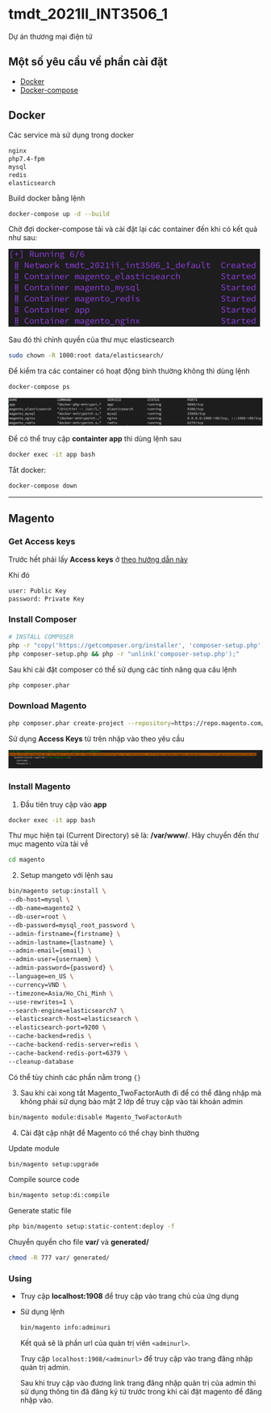 # tmdt_2021II_INT3506_1
Dự án thương mại điện tử


## Một số yêu cầu về phần cài đặt

- [Docker](https://docs.docker.com/engine/install)
- [Docker-compose](https://docs.docker.com/compose/)

## Docker

Các service mà sử dụng trong docker

    nginx
    php7.4-fpm
    mysql
    redis
    elasticsearch

Build docker bằng lệnh

```bash
docker-compose up -d --build
```

Chờ đợi docker-compose tải và cài đặt lại các container đến khi có kết quả như sau:

![After docker-compose build](images/After_docker-compose_build.png)

Sau đó thì chỉnh quyền của thư mục elasticsearch

```bash
sudo chown -R 1000:root data/elasticsearch/
```

Để kiểm tra các container có hoạt động bình thường không thì dùng lệnh
```bash
docker-compose ps
```

![docker-compose ps](images/docker-compose_ps.png)

Để có thể truy cập **containter app** thì dùng lệnh sau
```bash
docker exec -it app bash
```

Tắt docker:
```bash
docker-compose down
```

---

## Magento

### Get Access keys

Trước hết phải lấy **Access keys** ở [theo hướng dẫn này](https://devdocs.magento.com/guides/v2.4/install-gde/prereq/connect-auth.html)

Khi đó

    user: Public Key
    password: Private Key

### Install Composer

```bash
# INSTALL COMPOSER
php -r "copy('https://getcomposer.org/installer', 'composer-setup.php');" && \
php composer-setup.php && php -r "unlink('composer-setup.php');"
```

Sau khi cài đặt composer có thể sử dụng các tính năng qua câu lệnh
```
php composer.phar
```

### Download Magento

```bash
php composer.phar create-project --repository=https://repo.magento.com/ magento/project-community-edition magento
```

Sử dụng **Access Keys** từ trên nhập vào theo yêu cầu

![User and password](images/user_and_password.png)


### Install Magento

1. Đầu tiên truy cập vào **app**
  ```bash
  docker exec -it app bash
  ```

  Thư mục hiện tại (Current Directory) sẽ là: **/var/www/**. Hãy chuyển đến thư mục magento vừa tải về

  ```bash
  cd magento
  ```

2. Setup mangeto với lệnh sau
  ```bash
  bin/magento setup:install \
  --db-host=mysql \
  --db-name=magento2 \
  --db-user=root \
  --db-password=mysql_root_password \
  --admin-firstname={firstname} \
  --admin-lastname={lastname} \
  --admin-email={email} \
  --admin-user={usernaem} \
  --admin-password={password} \
  --language=en_US \
  --currency=VND \
  --timezone=Asia/Ho_Chi_Minh \
  --use-rewrites=1 \
  --search-engine=elasticsearch7 \
  --elasticsearch-host=elasticsearch \
  --elasticsearch-port=9200 \
  --cache-backend=redis \
  --cache-backend-redis-server=redis \
  --cache-backend-redis-port=6379 \
  --cleanup-database
  ```

  Có thể tùy chinh các phần nằm trong ```{}```

3. Sau khi cài xong tắt Magento_TwoFactorAuth đi để có thể đăng nhập mà không phải sử dụng bảo mật 2 lớp để truy cập vào tài khoản admin

  ```bash
  bin/magento module:disable Magento_TwoFactorAuth
  ```


4. Cài đặt cập nhật để Magento có thể chạy bình thường

  Update module
  ```bash
  bin/magento setup:upgrade
  ```

  Compile source code
  ```bash
  bin/magento setup:di:compile
  ```

  Generate static file
  ```bash
  php bin/magento setup:static-content:deploy -f
  ```

  Chuyển quyền cho file **var/** và **generated/**
  ```bash
  chmod -R 777 var/ generated/
  ```

### Using

- Truy cập **localhost:1908** để truy cập vào trang chủ của ứng dụng

- Sử dụng lệnh
  ```bash
  bin/magento info:adminuri
  ```
  Kết quả sẽ là phần url của quản trị viên ```<adminurl>```.

  Truy cập ```localhost:1908/<adminurl>``` để truy cập vào trang đăng nhập quản trị admin.

  Sau khi truy cập vào đương link trang đăng nhập quản trị của admin thì sử dụng thông tin đã đăng ký từ trước trong khi cài đặt magento để đăng nhập vào.
